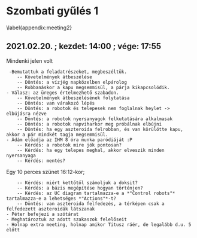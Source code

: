 # Szombati gyűlés 1
\label{appendix:meeting2}

## 2021.02.20. ; kezdet: 14:00 ; vége: 17:55

Mindenki jelen volt

	 -Bemutattuk a feladatrészeket, megbeszéltük.
		-- Követelmények átbeszélése
		-- Döntés: a vízjég napközelben elpárolog
		-- Robbanáskor a kapu megsemmisül, a párja kikapcsolódik.
	- Válasz: az üreges értelmezhető szabadon.
		-- Követelmények átbeszélésének folytatása
		-- Döntés: van várakozó lépés
		-- Döntés: a robotok és telepesek nem foglalnak heylet -> elbújásra nézve
		-- Döntés: a robotok nyersanyagok felkutatására alkalmasak
		-- Döntés: a robotok napviharkor meg próbálnak elbújni
		-- Döntés: ha egy aszteroida felrobban, és van körülötte kapu, akkor a pár mindkét tagja megsemmisül.
	- Ádám előadja az IHM 8 óra munka paródiáját :P
		-- Kérdés: a robotok mire jók pontosan?
		-- Kérdés: ha egy telepes meghal, akkor elveszik minden nyersanyaga
		-- Kérdés: mentés?

Egy 10 perces szünet 16:12-kor;

		-- Kérdés: miért kettőtől számoljuk a doksit?
		-- Kérdés: a bázis megépítése hogyan történjen?
		-- Kérdés: az UC diagram tartalmazza-e a *"Control robots"* tartalmazza-e a lehetséges *"Actions"*-t?
		-- Döntés: van aszteroida felfedezés, a térképen csak a felfedezett aszteroidák látszanak
	- Péter befejezi a szótárat
	- Meghatároztuk az adott szakaszok felelőseit
	- Holnap extra meeting, holnap amikor Titusz ráér, de legalább d.u. 5 előtt